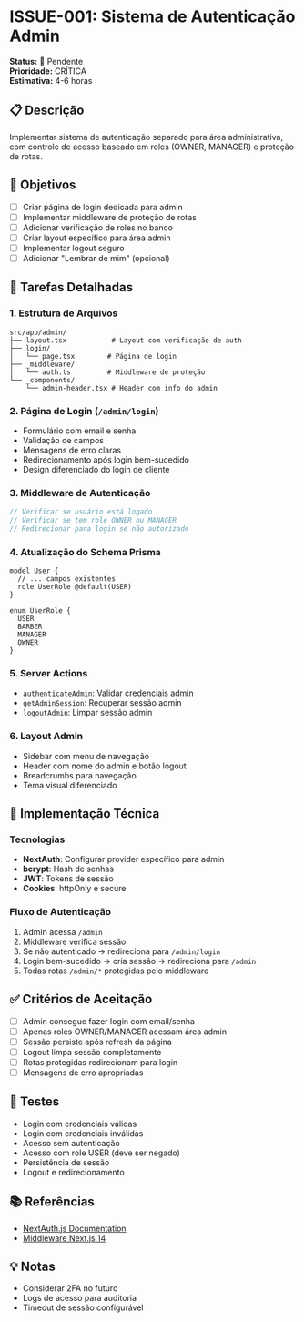 # ISSUE-001: Sistema de Autenticação Admin

**Status:** 🔴 Pendente  
**Prioridade:** CRÍTICA  
**Estimativa:** 4-6 horas

## 📋 Descrição
Implementar sistema de autenticação separado para área administrativa, com controle de acesso baseado em roles (OWNER, MANAGER) e proteção de rotas.

## 🎯 Objetivos
- [ ] Criar página de login dedicada para admin
- [ ] Implementar middleware de proteção de rotas
- [ ] Adicionar verificação de roles no banco
- [ ] Criar layout específico para área admin
- [ ] Implementar logout seguro
- [ ] Adicionar "Lembrar de mim" (opcional)

## 📝 Tarefas Detalhadas

### 1. Estrutura de Arquivos
```
src/app/admin/
├── layout.tsx           # Layout com verificação de auth
├── login/
│   └── page.tsx        # Página de login
├── _middleware/
│   └── auth.ts         # Middleware de proteção
└── _components/
    └── admin-header.tsx # Header com info do admin
```

### 2. Página de Login (`/admin/login`)
- Formulário com email e senha
- Validação de campos
- Mensagens de erro claras
- Redirecionamento após login bem-sucedido
- Design diferenciado do login de cliente

### 3. Middleware de Autenticação
```typescript
// Verificar se usuário está logado
// Verificar se tem role OWNER ou MANAGER
// Redirecionar para login se não autorizado
```

### 4. Atualização do Schema Prisma
```prisma
model User {
  // ... campos existentes
  role UserRole @default(USER)
}

enum UserRole {
  USER
  BARBER
  MANAGER
  OWNER
}
```

### 5. Server Actions
- `authenticateAdmin`: Validar credenciais admin
- `getAdminSession`: Recuperar sessão admin
- `logoutAdmin`: Limpar sessão admin

### 6. Layout Admin
- Sidebar com menu de navegação
- Header com nome do admin e botão logout
- Breadcrumbs para navegação
- Tema visual diferenciado

## 🔧 Implementação Técnica

### Tecnologias
- **NextAuth**: Configurar provider específico para admin
- **bcrypt**: Hash de senhas
- **JWT**: Tokens de sessão
- **Cookies**: httpOnly e secure

### Fluxo de Autenticação
1. Admin acessa `/admin`
2. Middleware verifica sessão
3. Se não autenticado → redireciona para `/admin/login`
4. Login bem-sucedido → cria sessão → redireciona para `/admin`
5. Todas rotas `/admin/*` protegidas pelo middleware

## ✅ Critérios de Aceitação
- [ ] Admin consegue fazer login com email/senha
- [ ] Apenas roles OWNER/MANAGER acessam área admin
- [ ] Sessão persiste após refresh da página
- [ ] Logout limpa sessão completamente
- [ ] Rotas protegidas redirecionam para login
- [ ] Mensagens de erro apropriadas

## 🧪 Testes
- Login com credenciais válidas
- Login com credenciais inválidas
- Acesso sem autenticação
- Acesso com role USER (deve ser negado)
- Persistência de sessão
- Logout e redirecionamento

## 📚 Referências
- [NextAuth.js Documentation](https://next-auth.js.org/)
- [Middleware Next.js 14](https://nextjs.org/docs/app/building-your-application/routing/middleware)

## 💡 Notas
- Considerar 2FA no futuro
- Logs de acesso para auditoria
- Timeout de sessão configurável